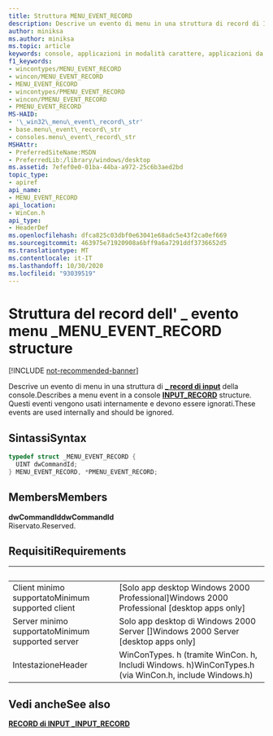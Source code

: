 ```yaml
---
title: Struttura MENU_EVENT_RECORD
description: Descrive un evento di menu in una struttura di record di INPUT della console \_ . Questi eventi vengono usati internamente e devono essere ignorati.
author: miniksa
ms.author: miniksa
ms.topic: article
keywords: console, applicazioni in modalità carattere, applicazioni da riga di comando, applicazioni di terminale, api della console
f1_keywords:
- wincontypes/MENU_EVENT_RECORD
- wincon/MENU_EVENT_RECORD
- MENU_EVENT_RECORD
- wincontypes/PMENU_EVENT_RECORD
- wincon/PMENU_EVENT_RECORD
- PMENU_EVENT_RECORD
MS-HAID:
- '\_win32\_menu\_event\_record\_str'
- base.menu\_event\_record\_str
- consoles.menu\_event\_record\_str
MSHAttr:
- PreferredSiteName:MSDN
- PreferredLib:/library/windows/desktop
ms.assetid: 7efef0e0-01ba-44ba-a972-25c6b3aed2bd
topic_type:
- apiref
api_name:
- MENU_EVENT_RECORD
api_location:
- WinCon.h
api_type:
- HeaderDef
ms.openlocfilehash: dfca825c03dbf0e63041e68adc5e43f2ca0ef669
ms.sourcegitcommit: 463975e71920908a6bff9a6a7291ddf3736652d5
ms.translationtype: MT
ms.contentlocale: it-IT
ms.lasthandoff: 10/30/2020
ms.locfileid: "93039519"
---
```

# <a name="menu_event_record-structure"></a><span data-ttu-id="5eb84-105">Struttura del record dell' \_ evento menu \_</span><span class="sxs-lookup"><span data-stu-id="5eb84-105">MENU\_EVENT\_RECORD structure</span></span>

[!INCLUDE [not-recommended-banner](./includes/not-recommended-banner.md)]

<span data-ttu-id="5eb84-106">Descrive un evento di menu in una struttura di [**\_ record di input**](input-record-str.md) della console.</span><span class="sxs-lookup"><span data-stu-id="5eb84-106">Describes a menu event in a console [**INPUT\_RECORD**](input-record-str.md) structure.</span></span> <span data-ttu-id="5eb84-107">Questi eventi vengono usati internamente e devono essere ignorati.</span><span class="sxs-lookup"><span data-stu-id="5eb84-107">These events are used internally and should be ignored.</span></span>

## <a name="syntax"></a><span data-ttu-id="5eb84-108">Sintassi</span><span class="sxs-lookup"><span data-stu-id="5eb84-108">Syntax</span></span>

```C
typedef struct _MENU_EVENT_RECORD {
  UINT dwCommandId;
} MENU_EVENT_RECORD, *PMENU_EVENT_RECORD;
```

## <a name="members"></a><span data-ttu-id="5eb84-109">Members</span><span class="sxs-lookup"><span data-stu-id="5eb84-109">Members</span></span>

<span data-ttu-id="5eb84-110">**dwCommandId**</span><span class="sxs-lookup"><span data-stu-id="5eb84-110">**dwCommandId**</span></span>  
<span data-ttu-id="5eb84-111">Riservato.</span><span class="sxs-lookup"><span data-stu-id="5eb84-111">Reserved.</span></span>

## <a name="requirements"></a><span data-ttu-id="5eb84-112">Requisiti</span><span class="sxs-lookup"><span data-stu-id="5eb84-112">Requirements</span></span>

| &nbsp; | &nbsp; |
|-|-|
| <span data-ttu-id="5eb84-113">Client minimo supportato</span><span class="sxs-lookup"><span data-stu-id="5eb84-113">Minimum supported client</span></span> | <span data-ttu-id="5eb84-114">\[Solo app desktop Windows 2000 Professional\]</span><span class="sxs-lookup"><span data-stu-id="5eb84-114">Windows 2000 Professional \[desktop apps only\]</span></span> |
| <span data-ttu-id="5eb84-115">Server minimo supportato</span><span class="sxs-lookup"><span data-stu-id="5eb84-115">Minimum supported server</span></span> | <span data-ttu-id="5eb84-116">Solo app desktop di Windows 2000 Server \[\]</span><span class="sxs-lookup"><span data-stu-id="5eb84-116">Windows 2000 Server \[desktop apps only\]</span></span> |
| <span data-ttu-id="5eb84-117">Intestazione</span><span class="sxs-lookup"><span data-stu-id="5eb84-117">Header</span></span> | <span data-ttu-id="5eb84-118">WinConTypes. h (tramite WinCon. h, Includi Windows. h)</span><span class="sxs-lookup"><span data-stu-id="5eb84-118">WinConTypes.h (via WinCon.h, include Windows.h)</span></span> |

## <a name="see-also"></a><span data-ttu-id="5eb84-119">Vedi anche</span><span class="sxs-lookup"><span data-stu-id="5eb84-119">See also</span></span>

[<span data-ttu-id="5eb84-120">**RECORD di INPUT \_**</span><span class="sxs-lookup"><span data-stu-id="5eb84-120">**INPUT\_RECORD**</span></span>](input-record-str.md)
